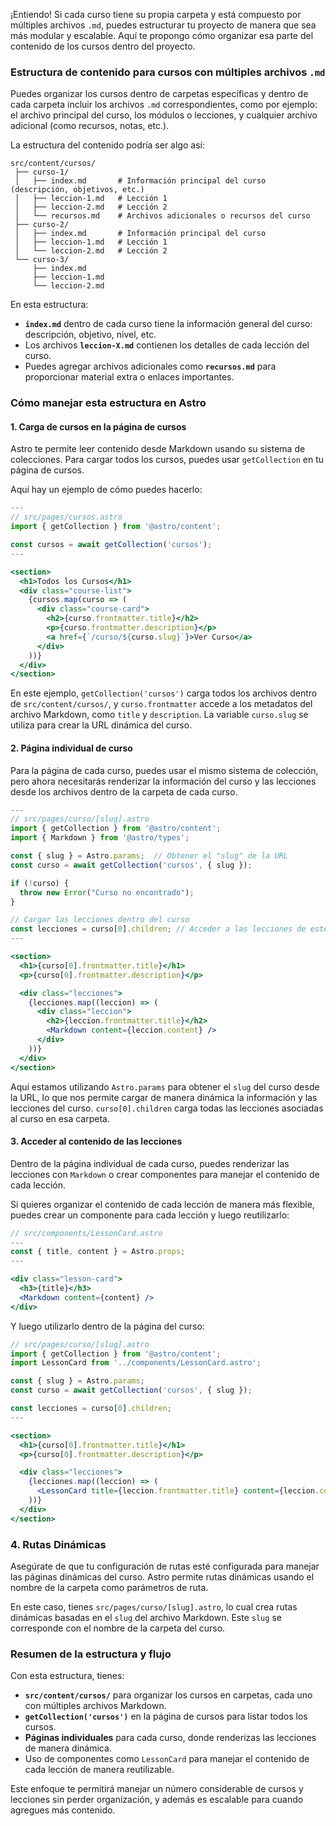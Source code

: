 ¡Entiendo! Si cada curso tiene su propia carpeta y está compuesto por múltiples archivos `.md`, puedes estructurar tu proyecto de manera que sea más modular y escalable. Aquí te propongo cómo organizar esa parte del contenido de los cursos dentro del proyecto.

### Estructura de contenido para cursos con múltiples archivos `.md`
Puedes organizar los cursos dentro de carpetas específicas y dentro de cada carpeta incluir los archivos `.md` correspondientes, como por ejemplo: el archivo principal del curso, los módulos o lecciones, y cualquier archivo adicional (como recursos, notas, etc.).

La estructura del contenido podría ser algo así:

```plaintext
src/content/cursos/
 ├── curso-1/
 │   ├── index.md       # Información principal del curso (descripción, objetivos, etc.)
 │   ├── leccion-1.md   # Lección 1
 │   ├── leccion-2.md   # Lección 2
 │   └── recursos.md    # Archivos adicionales o recursos del curso
 ├── curso-2/
 │   ├── index.md       # Información principal del curso
 │   ├── leccion-1.md   # Lección 1
 │   └── leccion-2.md   # Lección 2
 └── curso-3/
     ├── index.md
     ├── leccion-1.md
     └── leccion-2.md
```

En esta estructura:
- **`index.md`** dentro de cada curso tiene la información general del curso: descripción, objetivo, nivel, etc.
- Los archivos **`leccion-X.md`** contienen los detalles de cada lección del curso.
- Puedes agregar archivos adicionales como **`recursos.md`** para proporcionar material extra o enlaces importantes.

### Cómo manejar esta estructura en Astro

#### 1. **Carga de cursos en la página de cursos**
Astro te permite leer contenido desde Markdown usando su sistema de colecciones. Para cargar todos los cursos, puedes usar `getCollection` en tu página de cursos.

Aquí hay un ejemplo de cómo puedes hacerlo:

```jsx
---
// src/pages/cursos.astro
import { getCollection } from '@astro/content';

const cursos = await getCollection('cursos');
---

<section>
  <h1>Todos los Cursos</h1>
  <div class="course-list">
    {cursos.map(curso => (
      <div class="course-card">
        <h2>{curso.frontmatter.title}</h2>
        <p>{curso.frontmatter.description}</p>
        <a href={`/curso/${curso.slug}`}>Ver Curso</a>
      </div>
    ))}
  </div>
</section>
```

En este ejemplo, `getCollection('cursos')` carga todos los archivos dentro de `src/content/cursos/`, y `curso.frontmatter` accede a los metadatos del archivo Markdown, como `title` y `description`. La variable `curso.slug` se utiliza para crear la URL dinámica del curso.

#### 2. **Página individual de curso**
Para la página de cada curso, puedes usar el mismo sistema de colección, pero ahora necesitarás renderizar la información del curso y las lecciones desde los archivos dentro de la carpeta de cada curso.

```jsx
---
// src/pages/curso/[slug].astro
import { getCollection } from '@astro/content';
import { Markdown } from '@astro/types';

const { slug } = Astro.params;  // Obtener el "slug" de la URL
const curso = await getCollection('cursos', { slug });

if (!curso) {
  throw new Error("Curso no encontrado");
}

// Cargar las lecciones dentro del curso
const lecciones = curso[0].children; // Acceder a las lecciones de este curso
---

<section>
  <h1>{curso[0].frontmatter.title}</h1>
  <p>{curso[0].frontmatter.description}</p>

  <div class="lecciones">
    {lecciones.map((leccion) => (
      <div class="leccion">
        <h2>{leccion.frontmatter.title}</h2>
        <Markdown content={leccion.content} />
      </div>
    ))}
  </div>
</section>
```

Aquí estamos utilizando `Astro.params` para obtener el `slug` del curso desde la URL, lo que nos permite cargar de manera dinámica la información y las lecciones del curso. `curso[0].children` carga todas las lecciones asociadas al curso en esa carpeta.

#### 3. **Acceder al contenido de las lecciones**
Dentro de la página individual de cada curso, puedes renderizar las lecciones con `Markdown` o crear componentes para manejar el contenido de cada lección.

Si quieres organizar el contenido de cada lección de manera más flexible, puedes crear un componente para cada lección y luego reutilizarlo:

```jsx
// src/components/LessonCard.astro
---
const { title, content } = Astro.props;
---

<div class="lesson-card">
  <h3>{title}</h3>
  <Markdown content={content} />
</div>
```

Y luego utilizarlo dentro de la página del curso:

```jsx
// src/pages/curso/[slug].astro
import { getCollection } from '@astro/content';
import LessonCard from '../components/LessonCard.astro';

const { slug } = Astro.params;
const curso = await getCollection('cursos', { slug });

const lecciones = curso[0].children;
---

<section>
  <h1>{curso[0].frontmatter.title}</h1>
  <p>{curso[0].frontmatter.description}</p>

  <div class="lecciones">
    {lecciones.map((leccion) => (
      <LessonCard title={leccion.frontmatter.title} content={leccion.content} />
    ))}
  </div>
</section>
```

### 4. **Rutas Dinámicas**
Asegúrate de que tu configuración de rutas esté configurada para manejar las páginas dinámicas del curso. Astro permite rutas dinámicas usando el nombre de la carpeta como parámetros de ruta.

En este caso, tienes `src/pages/curso/[slug].astro`, lo cual crea rutas dinámicas basadas en el `slug` del archivo Markdown. Este `slug` se corresponde con el nombre de la carpeta del curso.

### Resumen de la estructura y flujo
Con esta estructura, tienes:
- **`src/content/cursos/`** para organizar los cursos en carpetas, cada uno con múltiples archivos Markdown.
- **`getCollection('cursos')`** en la página de cursos para listar todos los cursos.
- **Páginas individuales** para cada curso, donde renderizas las lecciones de manera dinámica.
- Uso de componentes como `LessonCard` para manejar el contenido de cada lección de manera reutilizable.

Este enfoque te permitirá manejar un número considerable de cursos y lecciones sin perder organización, y además es escalable para cuando agregues más contenido.